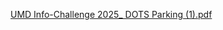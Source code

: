 [UMD Info-Challenge 2025_ DOTS Parking (1).pdf](https://github.com/user-attachments/files/19111494/UMD.Info-Challenge.2025_.DOTS.Parking.1.pdf)
